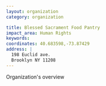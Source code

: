 ```yaml
---
layout: organization
category: organization

title: Blessed Sacrament Food Pantry
impact_area: Human Rights
keywords: 
coordinates: 40.683598,-73.87429
address: |
  198 Euclid ave.
  Brooklyn NY 11208
---
```

Organization's overview
